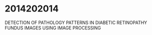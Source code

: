 # 2014202014
DETECTION OF PATHOLOGY PATTERNS IN DIABETIC RETINOPATHY FUNDUS IMAGES USING IMAGE PROCESSING
